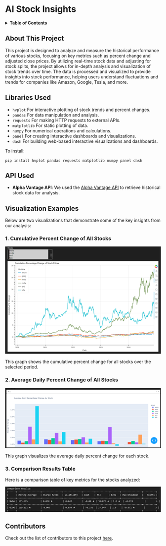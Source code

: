 # AI Stock Insights

<details>
  <summary><strong>Table of Contents</strong></summary>
  
  - [About This Project](#about-this-project)
  - [Libraries Used](#libraries-used)
  - [Visualization Examples](#visualization-examples)
  - [Contributors](#contributors)

</details>


## About This Project

This project is designed to analyze and measure the historical performance of various stocks, focusing on key metrics such as percent change and adjusted close prices. By utilizing real-time stock data and adjusting for stock splits, the project allows for in-depth analysis and visualization of stock trends over time. The data is processed and visualized to provide insights into stock performance, helping users understand fluctuations and trends for companies like Amazon, Google, Tesla, and more.

## Libraries Used

- `hvplot` For interactive plotting of stock trends and percent changes.
- `pandas` For data manipulation and analysis.
- `requests` For making HTTP requests to external APIs.
- `matplotlib` For static plotting of data.
- `numpy` For numerical operations and calculations.
- `panel` For creating interactive dashboards and visualizations.
- `dash` For building web-based interactive visualizations and dashboards.


To install:

```
pip install hvplot pandas requests matplotlib numpy panel dash
```

## API Used

- **Alpha Vantage API**: We used the [Alpha Vantage API](https://www.alphavantage.co/documentation/) to retrieve historical stock data for analysis.


## Visualization Examples

Below are two visualizations that demonstrate some of the key insights from our analysis:

### 1. Cumulative Percent Change of All Stocks

![Cumulative Percent Change](assets/cumulative.png)

This graph shows the cumulative percent change for all stocks over the selected period.

### 2. Average Daily Percent Change of All Stocks

![Average Daily Percent Change](assets/daily.png)

This graph visualizes the average daily percent change for each stock.

### 3. Comparison Results Table

Here is a comparison table of key metrics for the stocks analyzed:

![Comparison Results Table](assets/compare.png)

## Contributors

Check out the list of contributors to this project [here](https://github.com/srourdanny/stock_analysis/graphs/contributors).

